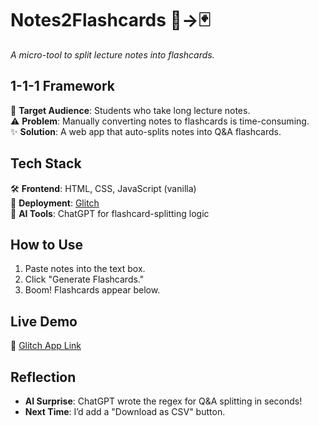 # Notes2Flashcards 📝→🃏  
*A micro-tool to split lecture notes into flashcards.*  

## **1-1-1 Framework**  
🎯 **Target Audience**: Students who take long lecture notes.  
⚠️ **Problem**: Manually converting notes to flashcards is time-consuming.  
✨ **Solution**: A web app that auto-splits notes into Q&A flashcards.  

## **Tech Stack**  
🛠️ **Frontend**: HTML, CSS, JavaScript (vanilla)  
🚀 **Deployment**: [Glitch](https://glitch.com/)  
🤖 **AI Tools**: ChatGPT for flashcard-splitting logic  

## **How to Use**  
1. Paste notes into the text box.  
2. Click "Generate Flashcards."  
3. Boom! Flashcards appear below.  

## **Live Demo**  
🔗 [Glitch App Link](https://your-glitch-project-url.glitch.me)  

## **Reflection**  
- **AI Surprise**: ChatGPT wrote the regex for Q&A splitting in seconds!  
- **Next Time**: I’d add a "Download as CSV" button.  